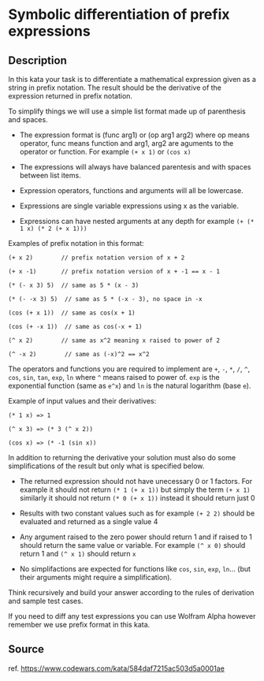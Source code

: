 # Symbolic differentiation of prefix expressions

## Description

In this kata your task is to differentiate a mathematical expression given as a string in prefix notation. The result should be the derivative of the expression returned in prefix notation.

To simplify things we will use a simple list format made up of parenthesis and spaces.

 - The expression format is (func arg1) or (op arg1 arg2) where op means operator, func means function and arg1, arg2 are aguments to the operator or function. For example `(+ x 1)` or `(cos x)`

 - The expressions will always have balanced parentesis and with spaces between list items.

 - Expression operators, functions and arguments will all be lowercase.

 - Expressions are single variable expressions using x as the variable.

 - Expressions can have nested arguments at any depth for example `(+ (* 1 x) (* 2 (+ x 1)))`

Examples of prefix notation in this format:
```
(+ x 2)        // prefix notation version of x + 2

(+ x -1)       // prefix notation version of x + -1 == x - 1

(* (- x 3) 5)  // same as 5 * (x - 3)

(* (- -x 3) 5)  // same as 5 * (-x - 3), no space in -x

(cos (+ x 1))  // same as cos(x + 1)

(cos (+ -x 1))  // same as cos(-x + 1)

(^ x 2)        // same as x^2 meaning x raised to power of 2

(^ -x 2)        // same as (-x)^2 == x^2
```

The operators and functions you are required to implement are `+`, `-`, `*`, `/`, `^`, `cos`, `sin`, `tan`, `exp`, `ln` where `^` means raised to power of. `exp` is the exponential function (same as `e^x`) and `ln` is the natural logarithm (base `e`).

Example of input values and their derivatives:
```
(* 1 x) => 1

(^ x 3) => (* 3 (^ x 2))

(cos x) => (* -1 (sin x))
```

In addition to returning the derivative your solution must also do some simplifications of the result but only what is specified below.

  - The returned expression should not have unecessary 0 or 1 factors. For example it should not return `(* 1 (+ x 1))` but simply the term `(+ x 1)` similarly it should not return `(* 0 (+ x 1))` instead it should return just 0

  - Results with two constant values such as for example `(+ 2 2)` should be evaluated and returned as a single value 4

  - Any argument raised to the zero power should return 1 and if raised to 1 should return the same value or variable. For example `(^ x 0)` should return 1 and `(^ x 1)` should return `x`

  - No simplifactions are expected for functions like `cos`, `sin`, `exp`, `ln`... (but their arguments might require a simplification).

Think recursively and build your answer according to the rules of derivation and sample test cases.

If you need to diff any test expressions you can use Wolfram Alpha however remember we use prefix format in this kata.


## Source

ref. https://www.codewars.com/kata/584daf7215ac503d5a0001ae

